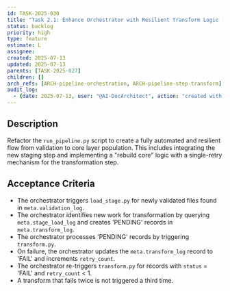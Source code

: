```yaml
---
id: TASK-2025-030
title: "Task 2.1: Enhance Orchestrator with Resilient Transform Logic (v2)"
status: backlog
priority: high
type: feature
estimate: L
assignee: 
created: 2025-07-13
updated: 2025-07-13
parents: [TASK-2025-027]
children: []
arch_refs: [ARCH-pipeline-orchestration, ARCH-pipeline-step-transform]
audit_log:
  - {date: 2025-07-13, user: "@AI-DocArchitect", action: "created with status backlog"}
---
```

## Description
Refactor the `run_pipeline.py` script to create a fully automated and resilient flow from validation to core layer population. This includes integrating the new staging step and implementing a "rebuild core" logic with a single-retry mechanism for the transformation step.

## Acceptance Criteria
- The orchestrator triggers `load_stage.py` for newly validated files found in `meta.validation_log`.
- The orchestrator identifies new work for transformation by querying `meta.stage_load_log` and creates 'PENDING' records in `meta.transform_log`.
- The orchestrator processes 'PENDING' records by triggering `transform.py`.
- On failure, the orchestrator updates the `meta.transform_log` record to 'FAIL' and increments `retry_count`.
- The orchestrator re-triggers `transform.py` for records with `status` = 'FAIL' and `retry_count` < 1.
- A transform that fails twice is not triggered a third time. 